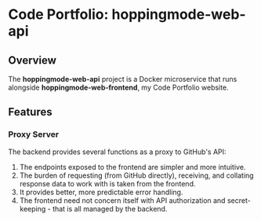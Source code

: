 # Code Portfolio: **hoppingmode-web-api**

## Overview

The **hoppingmode-web-api** project is a Docker microservice that runs alongside **hoppingmode-web-frontend**, my Code Portfolio website.

## Features

### Proxy Server

The backend provides several functions as a proxy to GitHub's API:

1. The endpoints exposed to the frontend are simpler and more intuitive.
2. The burden of requesting (from GitHub directly), receiving, and collating response data to work with is taken from the frontend.
3. It provides better, more predictable error handling.
4. The frontend need not concern itself with API authorization and secret-keeping - that is all managed by the backend.

